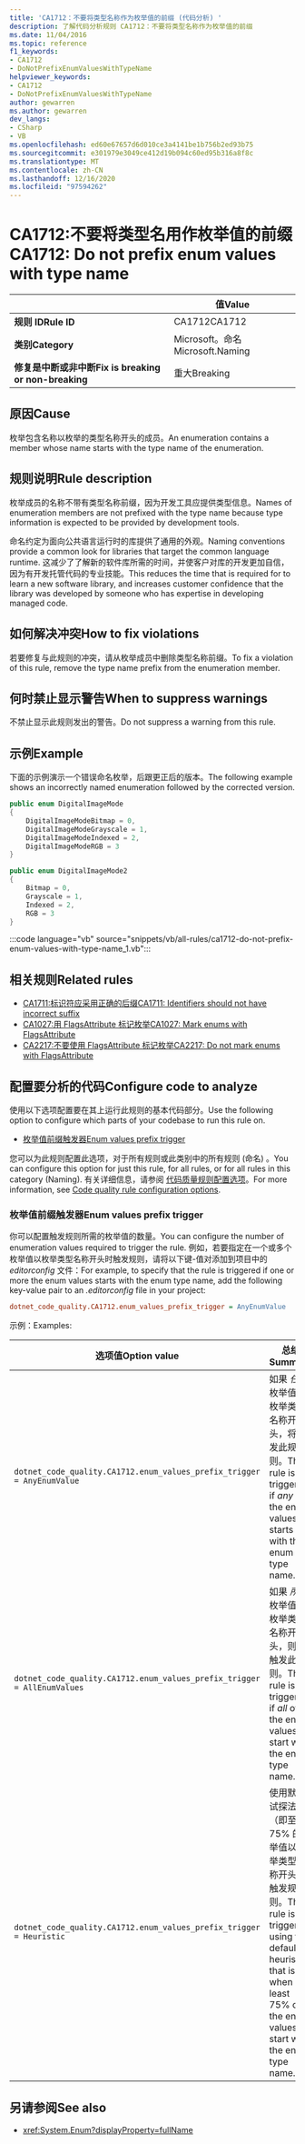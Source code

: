 ```yaml
---
title: 'CA1712：不要将类型名称作为枚举值的前缀 (代码分析) '
description: 了解代码分析规则 CA1712：不要将类型名称作为枚举值的前缀
ms.date: 11/04/2016
ms.topic: reference
f1_keywords:
- CA1712
- DoNotPrefixEnumValuesWithTypeName
helpviewer_keywords:
- CA1712
- DoNotPrefixEnumValuesWithTypeName
author: gewarren
ms.author: gewarren
dev_langs:
- CSharp
- VB
ms.openlocfilehash: ed60e67657d6d010ce3a4141be1b756b2ed93b75
ms.sourcegitcommit: e301979e3049ce412d19b094c60ed95b316a8f8c
ms.translationtype: MT
ms.contentlocale: zh-CN
ms.lasthandoff: 12/16/2020
ms.locfileid: "97594262"
---
```

# <a name="ca1712-do-not-prefix-enum-values-with-type-name"></a><span data-ttu-id="304e9-103">CA1712:不要将类型名用作枚举值的前缀</span><span class="sxs-lookup"><span data-stu-id="304e9-103">CA1712: Do not prefix enum values with type name</span></span>

| | <span data-ttu-id="304e9-104">值</span><span class="sxs-lookup"><span data-stu-id="304e9-104">Value</span></span> |
|-|-|
| <span data-ttu-id="304e9-105">**规则 ID**</span><span class="sxs-lookup"><span data-stu-id="304e9-105">**Rule ID**</span></span> |<span data-ttu-id="304e9-106">CA1712</span><span class="sxs-lookup"><span data-stu-id="304e9-106">CA1712</span></span>|
| <span data-ttu-id="304e9-107">**类别**</span><span class="sxs-lookup"><span data-stu-id="304e9-107">**Category**</span></span> |<span data-ttu-id="304e9-108">Microsoft。命名</span><span class="sxs-lookup"><span data-stu-id="304e9-108">Microsoft.Naming</span></span>|
| <span data-ttu-id="304e9-109">**修复是中断或非中断**</span><span class="sxs-lookup"><span data-stu-id="304e9-109">**Fix is breaking or non-breaking**</span></span> |<span data-ttu-id="304e9-110">重大</span><span class="sxs-lookup"><span data-stu-id="304e9-110">Breaking</span></span>|

## <a name="cause"></a><span data-ttu-id="304e9-111">原因</span><span class="sxs-lookup"><span data-stu-id="304e9-111">Cause</span></span>

<span data-ttu-id="304e9-112">枚举包含名称以枚举的类型名称开头的成员。</span><span class="sxs-lookup"><span data-stu-id="304e9-112">An enumeration contains a member whose name starts with the type name of the enumeration.</span></span>

## <a name="rule-description"></a><span data-ttu-id="304e9-113">规则说明</span><span class="sxs-lookup"><span data-stu-id="304e9-113">Rule description</span></span>

<span data-ttu-id="304e9-114">枚举成员的名称不带有类型名称前缀，因为开发工具应提供类型信息。</span><span class="sxs-lookup"><span data-stu-id="304e9-114">Names of enumeration members are not prefixed with the type name because type information is expected to be provided by development tools.</span></span>

<span data-ttu-id="304e9-115">命名约定为面向公共语言运行时的库提供了通用的外观。</span><span class="sxs-lookup"><span data-stu-id="304e9-115">Naming conventions provide a common look for libraries that target the common language runtime.</span></span> <span data-ttu-id="304e9-116">这减少了了解新的软件库所需的时间，并使客户对库的开发更加自信，因为有开发托管代码的专业技能。</span><span class="sxs-lookup"><span data-stu-id="304e9-116">This reduces the time that is required for to learn a new software library, and increases customer confidence that the library was developed by someone who has expertise in developing managed code.</span></span>

## <a name="how-to-fix-violations"></a><span data-ttu-id="304e9-117">如何解决冲突</span><span class="sxs-lookup"><span data-stu-id="304e9-117">How to fix violations</span></span>

<span data-ttu-id="304e9-118">若要修复与此规则的冲突，请从枚举成员中删除类型名称前缀。</span><span class="sxs-lookup"><span data-stu-id="304e9-118">To fix a violation of this rule, remove the type name prefix from the enumeration member.</span></span>

## <a name="when-to-suppress-warnings"></a><span data-ttu-id="304e9-119">何时禁止显示警告</span><span class="sxs-lookup"><span data-stu-id="304e9-119">When to suppress warnings</span></span>

<span data-ttu-id="304e9-120">不禁止显示此规则发出的警告。</span><span class="sxs-lookup"><span data-stu-id="304e9-120">Do not suppress a warning from this rule.</span></span>

## <a name="example"></a><span data-ttu-id="304e9-121">示例</span><span class="sxs-lookup"><span data-stu-id="304e9-121">Example</span></span>

<span data-ttu-id="304e9-122">下面的示例演示一个错误命名枚举，后跟更正后的版本。</span><span class="sxs-lookup"><span data-stu-id="304e9-122">The following example shows an incorrectly named enumeration followed by the corrected version.</span></span>

```csharp
public enum DigitalImageMode
{
    DigitalImageModeBitmap = 0,
    DigitalImageModeGrayscale = 1,
    DigitalImageModeIndexed = 2,
    DigitalImageModeRGB = 3
}

public enum DigitalImageMode2
{
    Bitmap = 0,
    Grayscale = 1,
    Indexed = 2,
    RGB = 3
}
```

:::code language="vb" source="snippets/vb/all-rules/ca1712-do-not-prefix-enum-values-with-type-name_1.vb":::

## <a name="related-rules"></a><span data-ttu-id="304e9-123">相关规则</span><span class="sxs-lookup"><span data-stu-id="304e9-123">Related rules</span></span>

- [<span data-ttu-id="304e9-124">CA1711:标识符应采用正确的后缀</span><span class="sxs-lookup"><span data-stu-id="304e9-124">CA1711: Identifiers should not have incorrect suffix</span></span>](ca1711.md)
- [<span data-ttu-id="304e9-125">CA1027:用 FlagsAttribute 标记枚举</span><span class="sxs-lookup"><span data-stu-id="304e9-125">CA1027: Mark enums with FlagsAttribute</span></span>](ca1027.md)
- [<span data-ttu-id="304e9-126">CA2217:不要使用 FlagsAttribute 标记枚举</span><span class="sxs-lookup"><span data-stu-id="304e9-126">CA2217: Do not mark enums with FlagsAttribute</span></span>](ca2217.md)

## <a name="configure-code-to-analyze"></a><span data-ttu-id="304e9-127">配置要分析的代码</span><span class="sxs-lookup"><span data-stu-id="304e9-127">Configure code to analyze</span></span>

<span data-ttu-id="304e9-128">使用以下选项配置要在其上运行此规则的基本代码部分。</span><span class="sxs-lookup"><span data-stu-id="304e9-128">Use the following option to configure which parts of your codebase to run this rule on.</span></span>

- [<span data-ttu-id="304e9-129">枚举值前缀触发器</span><span class="sxs-lookup"><span data-stu-id="304e9-129">Enum values prefix trigger</span></span>](#enum-values-prefix-trigger)

<span data-ttu-id="304e9-130">您可以为此规则配置此选项，对于所有规则或此类别中的所有规则 (命名) 。</span><span class="sxs-lookup"><span data-stu-id="304e9-130">You can configure this option for just this rule, for all rules, or for all rules in this category (Naming).</span></span> <span data-ttu-id="304e9-131">有关详细信息，请参阅 [代码质量规则配置选项](../code-quality-rule-options.md)。</span><span class="sxs-lookup"><span data-stu-id="304e9-131">For more information, see [Code quality rule configuration options](../code-quality-rule-options.md).</span></span>

### <a name="enum-values-prefix-trigger"></a><span data-ttu-id="304e9-132">枚举值前缀触发器</span><span class="sxs-lookup"><span data-stu-id="304e9-132">Enum values prefix trigger</span></span>

<span data-ttu-id="304e9-133">你可以配置触发规则所需的枚举值的数量。</span><span class="sxs-lookup"><span data-stu-id="304e9-133">You can configure the number of enumeration values required to trigger the rule.</span></span> <span data-ttu-id="304e9-134">例如，若要指定在一个或多个枚举值以枚举类型名称开头时触发规则，请将以下键-值对添加到项目中的 *editorconfig* 文件：</span><span class="sxs-lookup"><span data-stu-id="304e9-134">For example, to specify that the rule is triggered if one or more the enum values starts with the enum type name, add the following key-value pair to an *.editorconfig* file in your project:</span></span>

```ini
dotnet_code_quality.CA1712.enum_values_prefix_trigger = AnyEnumValue
```

<span data-ttu-id="304e9-135">示例：</span><span class="sxs-lookup"><span data-stu-id="304e9-135">Examples:</span></span>

| <span data-ttu-id="304e9-136">选项值</span><span class="sxs-lookup"><span data-stu-id="304e9-136">Option value</span></span> | <span data-ttu-id="304e9-137">总结</span><span class="sxs-lookup"><span data-stu-id="304e9-137">Summary</span></span> |
| --- | --- |
|`dotnet_code_quality.CA1712.enum_values_prefix_trigger = AnyEnumValue` | <span data-ttu-id="304e9-138">如果 *任何* 枚举值以枚举类型名称开头，将触发此规则。</span><span class="sxs-lookup"><span data-stu-id="304e9-138">The rule is triggered if *any* of the enum values starts with the enum type name.</span></span>
|`dotnet_code_quality.CA1712.enum_values_prefix_trigger = AllEnumValues` | <span data-ttu-id="304e9-139">如果 *所有* 枚举值以枚举类型名称开头，则会触发此规则。</span><span class="sxs-lookup"><span data-stu-id="304e9-139">The rule is triggered if *all* of the enum values start with the enum type name.</span></span>
|`dotnet_code_quality.CA1712.enum_values_prefix_trigger = Heuristic` | <span data-ttu-id="304e9-140">使用默认试探法（即至少75% 的枚举值以枚举类型名称开头）触发规则。</span><span class="sxs-lookup"><span data-stu-id="304e9-140">The rule is triggered using the default heuristic, that is, when at least 75% of the enum values start with the enum type name.</span></span>

## <a name="see-also"></a><span data-ttu-id="304e9-141">另请参阅</span><span class="sxs-lookup"><span data-stu-id="304e9-141">See also</span></span>

- <xref:System.Enum?displayProperty=fullName>
